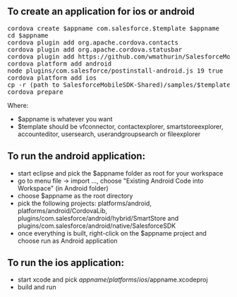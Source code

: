 ## To create an application for ios or android
<pre>
cordova create $appname com.salesforce.$template $appname
cd $appname
cordova plugin add org.apache.cordova.contacts                                          (contactexplorer only)
cordova plugin add org.apache.cordova.statusbar                                         (contactexplorer only)
cordova plugin add https://github.com/wmathurin/SalesforceMobileSDK-CordovaPlugin
cordova platform add android                                                            (for android)
node plugins/com.salesforce/postinstall-android.js 19 true                              (for android)
cordova platform add ios                                                                (for ios)
cp -r (path to SalesforceMobileSDK-Shared)/samples/$template/* www/
cordova prepare
</pre>
Where:
- $appname is whatever you want
- $template should be vfconnector, contactexplorer, smartstoreexplorer, accounteditor, usersearch, userandgroupsearch or fileexplorer

## To run the android application:
- start eclipse and pick the $appname folder as root for your workspace
- go to menu file -> import ..., choose "Existing Android  Code into Workspace" (in Android folder)
- choose $appname as the root directory
- pick the following projects: platforms/android, platforms/android/CordovaLib, plugins/com.salesforce/android/hybrid/SmartStore and plugins/com.salesforce/android/native/SalesforceSDK
- once everything is built, right-click on the $appname project and choose run as Android application

## To run the ios application:
- start xcode and pick $appname/platforms/ios/$appname.xcodeproj
- build and run
